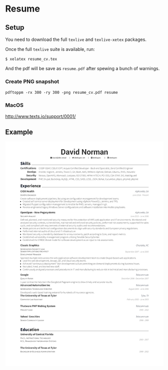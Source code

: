 # Resume

## Setup

You need to download the full `texlive` and `texlive-xetex` packages.

Once the full `texlive` suite is available, run:
```
$ xelatex resume_cv.tex
```
And the pdf will be save as `resume.pdf` after spewing a bunch of warnings.

### Create PNG snapshot

```
pdftoppm -rx 300 -ry 300 -png resume_cv.pdf resume
```

### MacOS

http://www.texts.io/support/0001/

## Example

![David Norman resume](resume_cv.png)
